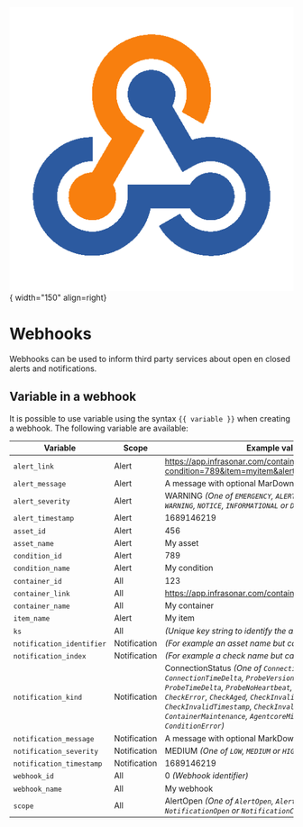 ![Webhooks](../images/webhooks.png){ width="150" align=right}

# Webhooks

Webhooks can be used to inform third party services about open en closed alerts and notifications.

## Variable in a webhook

It is possible to use variable using the syntax `{{ variable }}` when creating a webhook. The following variable are available:

Variable                    | Scope         | Example value
--------------------------- | ------------- | -------------
`alert_link`                | Alert         | https://app.infrasonar.com/container/123/asset/456/alert?condition=789&item=myitem&alert=1689146219
`alert_message`             | Alert         | A message with optional MarDown syntax.
`alert_severity`            | Alert         | WARNING _(One of `EMERGENCY`, `ALERT`, `CRITICAL`, `ERROR`, `WARNING`, `NOTICE`, `INFORMATIONAL` or `DEBUG`)_
`alert_timestamp`           | Alert         | 1689146219
`asset_id`                  | Alert         | 456
`asset_name`                | Alert         | My asset
`condition_id`              | Alert         | 789
`condition_name`            | Alert         | My condition
`container_id`              | All           | 123
`container_link`            | All           | https://app.infrasonar.com/container/123
`container_name`            | All           | My container
`item_name`                 | Alert         | My item
`ks`                        | All           | _(Unique key string to identify the alert of notification)_
`notification_identifier`   | Notification  | _(For example an asset name but can be nil)_
`notification_index`        | Notification  | _(For example a check name but can be nil)_
`notification_kind`         | Notification  | ConnectionStatus _(One of `ConnectionStatus`, `ConnectionTimeDelta`, `ProbeVersion`, `ProbeMissing`, `ProbeTimeDelta`, `ProbeNoHeartbeat`, `CheckMissing`, `CheckError`, `CheckAged`, `CheckInvalidResult`, `CheckInvalidTimestamp`, `CheckInvalidData`, `ContainerMaintenance`, `AgentcoreMissing` or `ConditionError`)_
`notification_message`      | Notification  | A message with optional MarkDown syntax.
`notification_severity`     | Notification  | MEDIUM _(One of `LOW`, `MEDIUM` or `HIGH`)_
`notification_timestamp`    | Notification  | 1689146219
`webhook_id`                | All           | 0 _(Webhook identifier)_
`webhook_name`              | All           | My webhook
`scope`                     | All           | AlertOpen _(One of `AlertOpen`, `AlertClose`, `NotificationOpen` or `NotificationClose`)_
